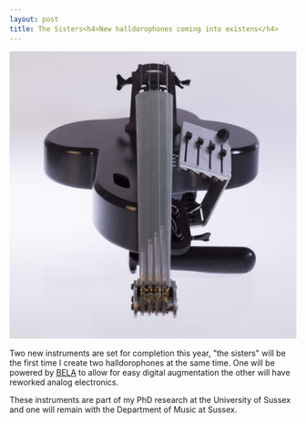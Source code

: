 ```yaml
---
layout: post
title: The Sisters<h4>New halldorophones coming into existens</h4>
---
```

![Soul sister](/public/img/2018-Square.jpg)

Two new instruments are set for completion this year, "the sisters" will be the first time I create two halldorophones at the same time. One will be powered by
[BELA](http://www.bela.io) to allow for easy digital augmentation the other will have reworked analog electronics.


These instruments are part of my PhD research at the University of Sussex and one will remain with the Department of Music at Sussex.

